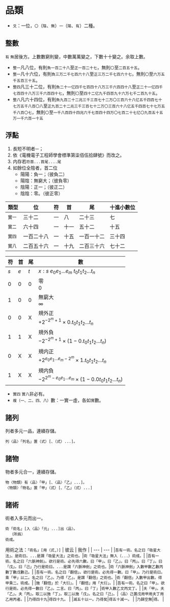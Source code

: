 # 品類
- `爻`：一位，`〇`（`陰`、`無`）`一`（`陽`、`有`）二種。

## 整數
`有` `無`居後方。上數數窮則變，中數萬萬變之，下數十十變之。余取上數。
- `整一`凡八位，有則`負一百二十八`至`正一百二十七`，無則`〇`至`二百五十五`。
- `整一`凡十六位，有則`負三万二千七百六十八`至`正三万二千七百六十七`，無則`〇`至`六万五千五百三十五`。
- `整四`凡三十二位，有則`負二十一亿四千七百四十八万三千六百四十八`至`正二十一亿四千七百四十八万三千六百四十七`，無則`〇`至`四十二亿九千四百九十六万七千二百九十五`。
- `整八`凡六十四位，有則`負九百二十二兆三千三百七十二万〇三百六十八亿五千四百七十七万五千八百〇八`至`正九百二十二兆三千三百七十二万〇三百六十八亿五千四百七十七万五千八百〇七`，無則`〇`至`一千八百四十四兆六千七百四十四万〇七百二十七亿〇九百五十五万一千六百一十五`

## 浮點
1. 長短不明者`一`；
2. 依《電機電子工程師學會標準第柒佰伍拾肆號》而改之。
3. 内存若`符首...首尾....尾`
4. 如餘位全陰者，首二位
   - 陽陽：負一；（彼負二）
   - 陽陰：無窮大；（彼負零）
   - 陰陽：正一；（彼正二）
   - 陰陰：零。（彼正零）

|類型|位|符|首|尾|十進小數位
|-|-|-|-|-|-
|`實一`|三十二|一|八|二十三|七
|`實二`|六十四|一|十一|五十二|十五
|`實四`|一百二十八|一|十五|一百一十二|三十四
|`實八`|二百五十六|一|十九|二百三十六|七十二

|符|首|尾|數
|-|-|-|-
|$s$|$e$|$t$|$x:s\ e_0 e_1 ... e_m\ t_0 t_1 t_2 ... t_n$
|0|0|0|零<br>$0$
|1|0|0|無窮大<br>$\infty$
|0|0|X|規外正<br>$+2^{-2^m+1} \times {0.t_0 t_1 t_2 ... t_n}$
|1|1|X|規外負<br>$-2^{-2^m+1} \times (1-0.t_0 t_1 t_2 ... t_n)$
|0|X|X|規内正<br>$+2^{e_0 e_1 ... e_m - 2^m} \times {1.t_0 t_1 t_2 ... t_n}$
|1|X|X|規内負<br>$-2^{2^m - e_0 e_1 ... e_m} \times (1-0.0t_0 t_1 t_2 ... t_n)$

- `實四` `實八`非必有。
- `複（一、二、四、八）`數：一實一虛，各如`實`數。

## 諸列
列者多元一品，連續存儲。
```
列〈品〉「列名」置（式）[、（式）...]。
```

## 諸物
物者多元合一，連續存儲。
```
物〈物類〉有〈品〉「甲」[、〈品〉「乙」...]。
〈物類〉「物名」置「甲」（式）[、「乙」（式）...]
```

## 諸術
術者入多元而出一。
```
術「術名」[入〈品〉「元」...]出〈品〉。
  （所爲）
術成。
```

用術之法：`「術名」[用（式,）]`
| 彼云 | 我作 |
| --- | --- |
|`吾有一術。名之曰「吸星大法」。是術曰。...是謂「吸星大法」之術也。`|`術「吸星大法」無入（...）術成。`|
|`吾有一術。名之曰「六脈神劍」。欲行是術。必先得六數。曰「甲」。曰「乙」。曰「丙」。曰「丁」。曰「戊」。曰「己」乃行是術曰。...是謂「六脈神劍」之術也。`|`術「六脈神劍」入數甲數乙數丙數丁數戊數己。`|
|`吾有一術。名之曰「翻倍」。欲行是術。必先得一數。曰「甲」。乃行是術曰。乘「甲」以二。名之曰「乙」。乃得「乙」。是謂「翻倍」之術也。`|`術「翻倍」入數甲出數。得甲乘二。術成。`|
|`施「翻倍」於「大衍」。`|`「翻倍」用「大衍」。`|
|`吾有一術。名之曰「甲」。欲行是術。必先得一數曰「乙」。二言。曰「丙」。曰「丁」`|`術甲入數乙文丙文丁。`|
|`夫「甲」。夫「乙」。夫「丙」。取二以施「丁」。取二以施「戊」。名之曰「己」。`|`〈品〉己置戊用甲用夫丁用乙用丙者。`|
|`乃得四十九`|`得四十九。` |
|`減五十以一。乃得矣`|`得五十減一。` |
|`乃歸空無`|`得。` |
